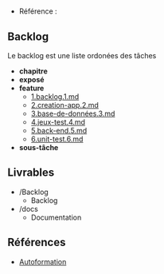 #  

- Référence :   

 

## Backlog 

Le backlog est une liste ordonées des tâches 

- **chapitre** 
- **exposé** 
- **feature** 
  - [1.backlog.1.md](./Backlog/feature/1.backlog.1.md) 
  - [2.creation-app.2.md](./Backlog/feature/2.creation-app.2.md) 
  - [3.base-de-données.3.md](./Backlog/feature/3.base-de-données.3.md) 
  - [4.jeux-test.4.md](./Backlog/feature/4.jeux-test.4.md) 
  - [5.back-end.5.md](./Backlog/feature/5.back-end.5.md) 
  - [6.unit-test.6.md](./Backlog/feature/6.unit-test.6.md) 
- **sous-tâche** 
## Livrables 

 

- /Backlog 
  - Backlog 
- /docs 
  - Documentation 
## Références 

 

- [Autoformation](#) 

